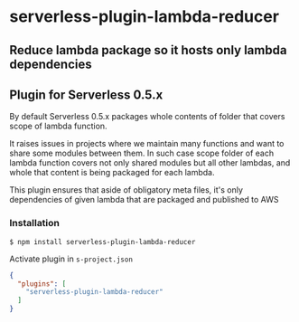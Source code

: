 # serverless-plugin-lambda-reducer
## Reduce lambda package so it hosts only lambda dependencies
## Plugin for Serverless 0.5.x

By default Serverless 0.5.x packages whole contents of folder that covers scope of lambda function.

It raises issues in projects where we maintain many functions and want to share some modules between them.
In such case scope folder of each lambda function covers not only shared modules but all other lambdas, and whole that content is being packaged for each lambda.

This plugin ensures that aside of obligatory meta files, it's only dependencies of given lambda that are packaged and published to AWS

### Installation

	$ npm install serverless-plugin-lambda-reducer

Activate plugin in `s-project.json`

```json
{
  "plugins": [
    "serverless-plugin-lambda-reducer"
  ]
}
```
